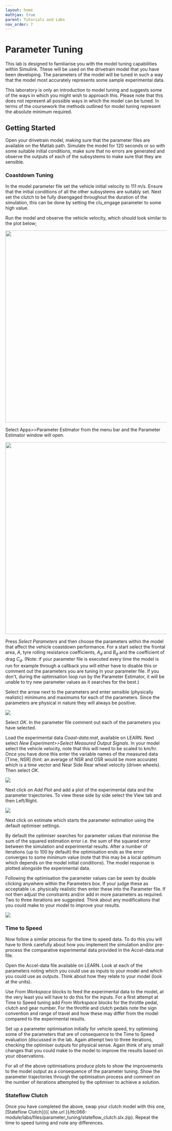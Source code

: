 ```yaml
---
layout: home
mathjax: true
parent: Tutorials and Labs
nav_order: 7
---
```


# Parameter Tuning

This lab is designed to familiarise you with the model tuning capabilities within Simulink. These will be used on the drivetrain model that you have been developing. The parameters of the model will be tuned in such a way that the model most accurately represents some sample experimental data.

This laboratory is only an introduction to model tuning and suggests some of the ways in which you might wish to approach this. Please note that this does not represent all possible ways in which the model can be tuned. In terms of the coursework the methods outlined for model tuning represent the absolute minimum required.

## Getting Started

Open your drivetrain model, making sure that the parameter files are available on the Matlab path. Simulate the model for 120 seconds or so with some suitable initial conditions, make sure that no errors are generated and observe the outputs of each of the subsystems to make sure that they are sensible.

### Coastdown Tuning

In the model parameter file set the vehicle initial velocity to 111 m/s. Ensure that the initial conditions of all the other subsystems are suitably set. Next set the clutch to be fully disengaged throughout the duration of the simulation, this can be done by setting the clu_engage parameter to some high value.

Run the model and observe the vehicle velocity, which should look similar to the plot below;

<img src="figs/speed_trace.png" width=600>

Select Apps>>Parameter Estimator from the menu bar and the Parameter Estimator window will open.

<img src="figs/tuning_gui.jpg" width=600>

Press *Select Parameters* and then choose the parameters within the model that affect the vehicle coastdown performance. For a start select the frontal area, $A$, tyre rolling resistance coefficients, $A_d$ and $B_d$ and the coefficient of drag $C_d$. (Note: if your parameter file is executed every time the model is run for example through a callback you will either have to disable this or comment out the parameters you are tuning in your parameter file.  If you don't, during the optimisation loop run by the Parameter Estimator, it will be unable to try new parameter values as it searches for the best.)

Select the arrow next to the parameters and enter sensible (physically realistic) minimums and maximums for each of the parameters. Since the parameters are physical in nature they will always be positive.

<img src="figs/tuning_parameters.jpg">

Select *OK*. In the parameter file comment out each of the parameters you have selected.

Load the experimental data *Coast-data.mat*, available on LEARN. Next select *New Experiment>>Select Measured Output Signals*. In your model select the vehicle velocity, note that this will need to be scaled to km/hr. Once you have done this enter the variable names of the measured data [Time, NSR] (hint: an average of NSR and OSR would be more accurate) which is a time vector and Near Side Rear wheel velocity (driven wheels). Then select *OK*.

<img src="figs/tuning_experiment.jpg">

Next click on *Add Plot* and add a plot of the experimental data and the parameter trajectories. To view these side by side select the View tab and then Left/Right.

<img src="figs/tuning_results.jpg">

Next click on estimate which starts the parameter estimation using the default optimiser settings.

By default the optimiser searches for parameter values that minimise the sum of the squared estimation error i.e. the sum of the squared error between the simulation and experimental results. After a number of iterations (up to 100 by default) the optimisation ends as the error converges to some minimum value (note that this may be a local optimum which depends on the model initial conditions). The model response is plotted alongside the experimental data.

Following the optimisation the parameter values can be seen by double clicking anywhere within the Parameters box. If your judge these as acceptable i.e. physically realistic then enter these into the Parameter file. If not then adjust the constraints and/or add in more parameters as required. Two to three iterations are suggested. Think about any modifications that you could make to your model to improve your results.

<img src="figs/tuning_results_2.jpg">

### Time to Speed

Now follow a similar process for the time to speed data. To do this you will have to think carefully about how you implement the simulation and/or pre-process the comparative experimental data provided in the Accel-data.mat file.

Open the Accel-data file available on LEARN. Look at each of the parameters noting which you could use as inputs to your model and which you could use as outputs. Think about how they relate to your model (look at the units).

Use *From Workspace* blocks to feed the experimental data to the model, at the very least you will have to do this for the inputs. For a first attempt at Time to Speed tuning add *From Workspace* blocks for the throttle pedal, clutch and gear number. For the throttle and clutch pedals note the sign convention and range of travel and how these may differ from the model compared to the experimental results.

Set up a parameter optimisation initially for vehicle speed, try optimising some of the parameters that are of consequence to the Time to Speed evaluation (discussed in the lab. Again attempt two to three iterations, checking the optimiser outputs for physical sense. Again think of any small changes that you could make to the model to improve the results based on your observations.

For all of the above optimisations produce plots to show the improvements to the model output as a consequence of the parameter tuning. Show the parameter trajectories through the optimisation process and comment on the number of iterations attempted by the optimiser to achieve a solution.


### Stateflow Clutch

Once you have completed the above, swap your clutch model with this one, [Stateflow Clutch]({{ site.url }}/ttc066-module/labs/files/parameter_tuning/stateflow_clutch.slx.zip).  Repeat the time to speed tuning and note any differences.
